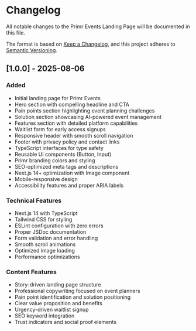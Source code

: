 # Changelog

All notable changes to the Primr Events Landing Page will be documented in this file.

The format is based on [Keep a Changelog](https://keepachangelog.com/en/1.0.0/),
and this project adheres to [Semantic Versioning](https://semver.org/spec/v2.0.0.html).

## [1.0.0] - 2025-08-06

### Added
- Initial landing page for Primr Events
- Hero section with compelling headline and CTA
- Pain points section highlighting event planning challenges
- Solution section showcasing AI-powered event management
- Features section with detailed platform capabilities
- Waitlist form for early access signups
- Responsive header with smooth scroll navigation
- Footer with privacy policy and contact links
- TypeScript interfaces for type safety
- Reusable UI components (Button, Input)
- Primr branding colors and styling
- SEO-optimized meta tags and descriptions
- Next.js 14+ optimization with Image component
- Mobile-responsive design
- Accessibility features and proper ARIA labels

### Technical Features
- Next.js 14 with TypeScript
- Tailwind CSS for styling
- ESLint configuration with zero errors
- Proper JSDoc documentation
- Form validation and error handling
- Smooth scroll animations
- Optimized image loading
- Performance optimizations

### Content Features
- Story-driven landing page structure
- Professional copywriting focused on event planners
- Pain point identification and solution positioning
- Clear value proposition and benefits
- Urgency-driven waitlist signup
- SEO keyword integration
- Trust indicators and social proof elements

